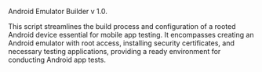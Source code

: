 Android Emulator Builder v 1.0.

This script streamlines the build process and configuration of a rooted Android device essential for mobile app testing. It encompasses creating an Android emulator with root access, installing security certificates, and necessary testing applications, providing a ready environment for conducting Android app tests.

